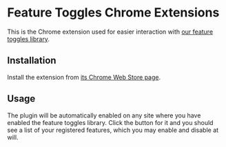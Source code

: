 # Feature Toggles Chrome Extensions

This is the Chrome extension used for easier interaction with
[our feature toggles library](https://github.com/jobilla/feature-toggles).

## Installation

Install the extension from [its Chrome Web Store page](https://chrome.google.com/webstore/detail/jobilla-feature-toggles/paggpgjmedjgaicgficfiibkjcalfnef).

## Usage

The plugin will be automatically enabled on any site where you have enabled
the feature toggles library. Click the button for it and you should see a list of
your registered features, which you may enable and disable at will.
